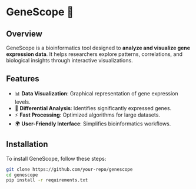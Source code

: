 # GeneScope 🧬

## Overview
GeneScope is a bioinformatics tool designed to **analyze and visualize gene expression data**. It helps researchers explore patterns, correlations, and biological insights through interactive visualizations.

## Features
- 📊 **Data Visualization**: Graphical representation of gene expression levels.
- 🔬 **Differential Analysis**: Identifies significantly expressed genes.
- ⚡ **Fast Processing**: Optimized algorithms for large datasets.
- 🌍 **User-Friendly Interface**: Simplifies bioinformatics workflows.

## Installation
To install GeneScope, follow these steps:

```bash
git clone https://github.com/your-repo/genescope
cd genescope
pip install -r requirements.txt



